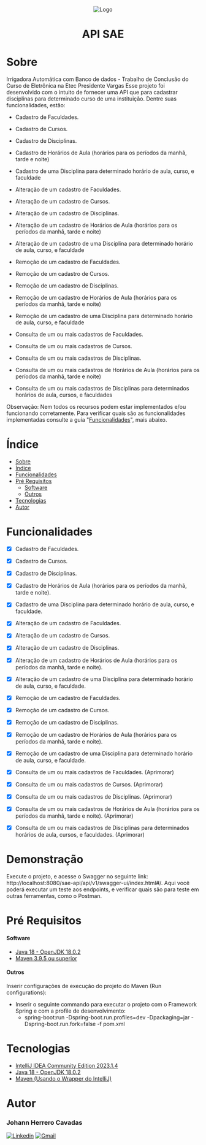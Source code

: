 <div align="center">

![Logo](https://placehold.co/730x410)

</div>

<h1 align = "center"> API SAE </h1>

# Sobre
Irrigadora Automática com Banco de dados - Trabalho de Conclusão do Curso de Eletrônica na Etec Presidente Vargas
Esse projeto foi desenvolvido com o intuito de fornecer uma API que para cadastrar disciplinas para determinado curso de uma instituição. Dentre suas funcionalidades, estão:

- Cadastro de Faculdades.
- Cadastro de Cursos.
- Cadastro de Disciplinas.
- Cadastro de Horários de Aula (horários para os períodos da manhã, tarde e noite)
- Cadastro de uma Disciplina para determinado horário de aula, curso, e faculdade

- Alteração de um cadastro de Faculdades.
- Alteração de um cadastro de Cursos.
- Alteração de um cadastro de Disciplinas.
- Alteração de um cadastro de Horários de Aula (horários para os períodos da manhã, tarde e noite)
- Alteração de um cadastro de uma Disciplina para determinado horário de aula, curso, e faculdade

- Remoção de um cadastro de Faculdades.
- Remoção de um cadastro de Cursos.
- Remoção de um cadastro de Disciplinas.
- Remoção de um cadastro de Horários de Aula (horários para os períodos da manhã, tarde e noite)
- Remoção de um cadastro de uma Disciplina para determinado horário de aula, curso, e faculdade

- Consulta de um ou mais cadastros de Faculdades.
- Consulta de um ou mais cadastros de Cursos.
- Consulta de um ou mais cadastros de Disciplinas.
- Consulta de um ou mais cadastros de Horários de Aula (horários para os períodos da manhã, tarde e noite)
- Consulta de um ou mais cadastros de Disciplinas para determinados horários de aula, cursos, e faculdades

Observação: Nem todos os recursos podem estar implementados e/ou funcionando corretamente. Para verificar quais são as funcionalidades implementadas consulte a guia "[Funcionalidades](#Funcionalidades)", mais abaixo.

# Índice

* [Sobre](#sobre)
* [Índice](#índice)
* [Funcionalidades](#funcionalidades)
* [Pré Requisitos](#pré-requisitos)
    * [Software](#software)
    * [Outros](#outros)
* [Tecnologias](#tecnologias)
* [Autor](#autor)


# Funcionalidades

- [x] Cadastro de Faculdades.
- [x] Cadastro de Cursos.
- [x] Cadastro de Disciplinas.
- [x] Cadastro de Horários de Aula (horários para os períodos da manhã, tarde e noite).
- [x] Cadastro de uma Disciplina para determinado horário de aula, curso, e faculdade.

- [x] Alteração de um cadastro de Faculdades.
- [x] Alteração de um cadastro de Cursos.
- [x] Alteração de um cadastro de Disciplinas.
- [x] Alteração de um cadastro de Horários de Aula (horários para os períodos da manhã, tarde e noite).
- [x] Alteração de um cadastro de uma Disciplina para determinado horário de aula, curso, e faculdade.

- [x] Remoção de um cadastro de Faculdades.
- [x] Remoção de um cadastro de Cursos.
- [x] Remoção de um cadastro de Disciplinas.
- [x] Remoção de um cadastro de Horários de Aula (horários para os períodos da manhã, tarde e noite).
- [x] Remoção de um cadastro de uma Disciplina para determinado horário de aula, curso, e faculdade.

- [x] Consulta de um ou mais cadastros de Faculdades. (Aprimorar)
- [x] Consulta de um ou mais cadastros de Cursos. (Aprimorar)
- [x] Consulta de um ou mais cadastros de Disciplinas. (Aprimorar)
- [x] Consulta de um ou mais cadastros de Horários de Aula (horários para os períodos da manhã, tarde e noite). (Aprimorar)
- [x] Consulta de um ou mais cadastros de Disciplinas para determinados horários de aula, cursos, e faculdades. (Aprimorar)



# Demonstração
Execute o projeto, e acesse o Swagger no seguinte link: http://localhost:8080/sae-api/api/v1/swagger-ui/index.html#/.
Aqui você poderá executar um teste aos endpoints, e verificar quais são para teste em outras ferramentas, como o Postman.

# Pré Requisitos

#### Software
- [Java 18 - OpenJDK 18.0.2](https://jdk.java.net/archive/)
- [Maven 3.9.5 ou superior](https://maven.apache.org/download.cgi)



#### Outros
Inserir configurações de execução do projeto do Maven (Run configurations):
- Inserir o seguinte commando para executar o projeto com o Framework Spring e com a profile de desenvolvimento:
  - spring-boot:run -Dspring-boot.run.profiles=dev -Dpackaging=jar -Dspring-boot.run.fork=false -f pom.xml


# Tecnologias
- [IntelliJ IDEA Community Edition 2023.1.4](https://www.jetbrains.com)
- [Java 18 - OpenJDK 18.0.2](https://www.java.com/pt-BR/)
- [Maven (Usando o Wrapper do IntelliJ)](https://maven.apache.org)


# Autor
### Johann Herrero Cavadas
[![Linkedin](https://img.shields.io/badge/LinkedIn-0077B5?style=for-the-badge&logo=linkedin&logoColor=white)](https://www.linkedin.com/in/jherrerocavadas/)
[![Gmail](https://img.shields.io/badge/Gmail-D14836?style=for-the-badge&logo=gmail&logoColor=white)](mailto:jherrerocavadas@gmail.com?Subject=Contato%20github%20-%20Repositório%20API_SAE)
